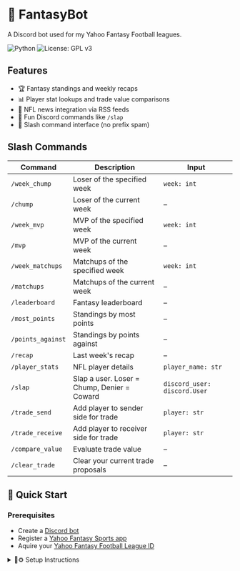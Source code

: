 # 🏈 FantasyBot
A Discord bot used for my Yahoo Fantasy Football leagues.

![Python](https://img.shields.io/badge/Python-3.10%20%7C%203.11%20%7C%203.12-blue)
![License: GPL v3](https://img.shields.io/badge/License-GPLv3-blue.svg)


## Features

- 🏆 Fantasy standings and weekly recaps  
- 📊 Player stat lookups and trade value comparisons  
- 📢 NFL news integration via RSS feeds  
- 🤖 Fun Discord commands like `/slap`  
- 💬 Slash command interface (no prefix spam)


## Slash Commands
| Command           | Description                                 | Input                        |
| ----------------- | ------------------------------------------- | ---------------------------- |
| `/week_chump`     | Loser of the specified week                 | `week: int`                  |
| `/chump`          | Loser of the current week                   | –                            |
| `/week_mvp`       | MVP of the specified week                   | `week: int`                  |
| `/mvp`            | MVP of the current week                     | –                            |
| `/week_matchups`  | Matchups of the specified week              | `week: int`                  |
| `/matchups`       | Matchups of the current week                | –                            |
| `/leaderboard`    | Fantasy leaderboard                         | –                            |
| `/most_points`    | Standings by most points                    | –                            |
| `/points_against` | Standings by points against                 | –                            |
| `/recap`          | Last week's recap                           | –                            |
| `/player_stats`   | NFL player details                          | `player_name: str`           |
| `/slap`           | Slap a user. Loser = Chump, Denier = Coward | `discord_user: discord.User` |
| `/trade_send`     | Add player to sender side for trade         | `player: str`                |
| `/trade_receive`  | Add player to receiver side for trade       | `player: str`                |
| `/compare_value`  | Evaluate trade value                        | –                            |
| `/clear_trade`    | Clear your current trade proposals          | –                            |


## 🚀 Quick Start

### Prerequisites
   - Create a [Discord bot](https://discord.com/developers/applications)
   - Register a [Yahoo Fantasy Sports app](https://developer.yahoo.com/apps/)
   - Aquire your [Yahoo Fantasy Football League ID](https://football.fantasysports.yahoo.com/)

<details markdown="1">
   
<summary>📌⚙️ Setup Instructions</summary>

---

1. Clone the repo:

   ```bash
   git clone https://github.com/vrabit/fantasybot.git
   
   ```


---

2. Install Requirements: 

   ```bash
   pip install -r requirements.txt

   ```

---

3. Create a Yahoo Fantasy Sports app
    - Go to the [Yahoo Developer Dashboard](https://developer.yahoo.com/apps/)
    - Click "Create an App"
    - Set:
        - Application Name: `(any name you want)`
        - OAuth Client Type: `Confidential Client`
        - Permissions: check `Fantasy Sports`

    - After creation, save your `Client ID` and `Client Secret`
    - Set a placeholder Redirect URI, such as `https://localhost/` (you won't need to host this)

---

4. Rename and configure your Yahoo app credentials

    - In the `yfpyauth/` directory, rename:
    `.env.private.example` → `.env.private`

    - Open `.env.private` and fill in the credentials from your Yahoo Developer app:

   ```env
    CONSUMER_KEY=<YAHOO_API_KEY>
    CONSUMER_SECRET=<YAHOO_API_SECRET>
   ```
---

5. Get your Yahoo Fantasy Football League ID

    - Go to your Yahoo Fantasy Football league in a browser

    - Look at the URL — your League ID will appear like this:
    `https://football.fantasysports.yahoo.com/f1/123456` → Your League ID is 123456

---

6. Rename and configure your environment file

    - In the `yfpyauth/` directory, rename:
    `.env.config.example` → `.env.config`

    - Open `.env.config` and set the following values:

    ```env
    LEAGUE_ID=<YOUR_LEAGUE_ID>
    GAME_CODE=NFL
    GAME_ID= # Leave empty to default to the current NFL season
   
    ```
---

7. Set up your Discord bot

   - Create a new [Discord bot application](https://discord.com/developers/applications)

     
    - Generate an invite link using the correct OAuth scopes and permissions (e.g., via the Discord Permissions Calculator)

       <details> <summary>📌🔐 Required Permissions</summary>
          
         | Action                   | Permission Name                        | Hex Value    |
         | ------------------------ | -------------------------------------- | ------------ |
         | Slash command usage      | `applications.commands` *(scope only)* | –            |
         | Send messages            | `Send Messages`                        | `0x00000800` |
         | Read message history     | `Read Message History`                 | `0x00010000` |
         | Manage roles             | `Manage Roles`                         | `0x10000000` |
         | Create public threads    | `Create Public Threads`                | `0x00010000` |
         | Create private threads   | `Create Private Threads`               | `0x00020000` |
         | Send messages in threads | `Send Messages in Threads`             | `0x00040000` |
         | Send embedded messages   | `Embed Links`                          | `0x00004000` |
         | Attach files             | `Attach Files`                         | `0x00002000` |

       </details>

    - Invite the bot to your server

---

8.
    In the `discordauth/` directory, rename:
    `.env.discord.example` → `.env.discord`

    Fill in your Discord bot credentials:

     ```env
    DISCORD_TOKEN=<YOUR_DISCORD_BOT_TOKEN>
    APP_ID=<YOUR_DISCORD_APP_ID>
    GUILD_ID=<YOUR_DISCORD_SERVER_ID>

     ```

    ⚠️ GUILD_ID is needed for registering slash commands in a development/test server.
    
</details>
